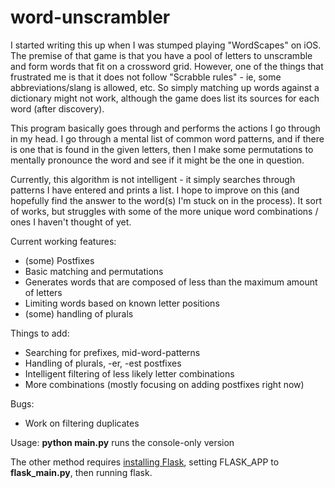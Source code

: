 # word-unscrambler

I started writing this up when I was stumped playing "WordScapes" on iOS.  The premise of that game is that you have a pool of letters to unscramble and form words that fit on a crossword grid.  However, one of the things that frustrated me is that it does not follow "Scrabble rules" - ie, some abbreviations/slang is allowed, etc.  So simply matching up words against a dictionary might not work, although the game does list its sources for each word (after discovery).

This program basically goes through and performs the actions I go through in my head.  I go through a mental list of common word patterns, and if there is one that is found in the given letters, then I make some permutations to mentally pronounce the word and see if it might be the one in question.

Currently, this algorithm is not intelligent - it simply searches through patterns I have entered and prints a list.  I hope to improve on this (and hopefully find the answer to the word(s) I'm stuck on in the process).  It sort of works, but struggles with some of the more unique word combinations / ones I haven't thought of yet.

Current working features:
- (some) Postfixes
- Basic matching and permutations
- Generates words that are composed of less than the maximum amount of letters
- Limiting words based on known letter positions
- (some) handling of plurals

Things to add:
- Searching for prefixes, mid-word-patterns
- Handling of plurals, -er, -est postfixes
- Intelligent filtering of less likely letter combinations
- More combinations (mostly focusing on adding postfixes right now)

Bugs:
- Work on filtering duplicates

Usage:
<b>python main.py</b> runs the console-only version

The other method requires <a href="http://flask.pocoo.org/">installing Flask</a>, setting FLASK_APP to <b>flask_main.py</b>, then running flask.
